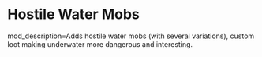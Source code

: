 # Hostile Water Mobs
mod_description=Adds hostile water mobs (with several variations), custom loot making underwater more dangerous and interesting.